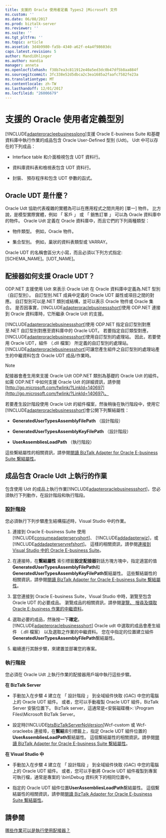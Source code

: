 ```yaml
---
title: 支援的 Oracle 使用者定義 Types2 |Microsoft 文件
ms.custom: ''
ms.date: 06/08/2017
ms.prod: biztalk-server
ms.reviewer: ''
ms.suite: ''
ms.tgt_pltfrm: ''
ms.topic: article
ms.assetid: 3d4b9980-fa5b-4340-a62f-e4a4f98603dc
caps.latest.revision: 5
author: MandiOhlinger
ms.author: mandia
manager: anneta
ms.openlocfilehash: f38b7ea3c811912e40a5ed3dc0b47df5b8aa884f
ms.sourcegitcommit: 3fc338e52d5dbca2c3ea1685a2faafc7582fe23a
ms.translationtype: MT
ms.contentlocale: zh-TW
ms.lasthandoff: 12/01/2017
ms.locfileid: "26006679"
---
```

# <a name="support-for-oracle-user-defined-types"></a>支援的 Oracle 使用者定義型別
[!INCLUDE[adapteroracleebusinesslong](../../includes/adapteroracleebusinesslong-md.md)]支援 Oracle E-business Suite 和基礎資料庫中執行作業的成品包含 Oracle User-Defined 型別 (Udt)。 Udt 中可以存在的下列成品：  
  
-   Interface table 和介面檢視包含 UDT 資料行。  
  
-   資料庫資料表和檢視表包含 UDT 資料行。  
  
-   封裝、 預存程序和包含 UDT 參數的函式。  
  
## <a name="what-is-an-oracle-udt"></a>Oracle UDT 是什麼？  
 Oracle Udt 協助代表複雜的實體為可以在應用程式之間共用的 [單一] 物件。 比方說，是模型實際實體，例如 「 客戶 」 或 「 銷售訂單 」 可以為 Oracle 資料庫中的物件。 Oracle Udt 定義在 Oracle 資料庫中，而且它們的下列兩種類型：  
  
-   物件類型。 例如，Oracle 物件。  
  
-   集合型別。 例如，巢狀的資料表類型或 VARRAY。  
  
 Oracle UDT 的名稱會區分大小寫，而且必須以下列方式指定: [SCHEMA_NAME]。[UDT_NAME]。  
  
## <a name="how-does-the-adapter-support-oracle-udt"></a>配接器如何支援 Oracle UDT？  
 ODP.NET 支援使用 Udt 來表示 Oracle Udt 在 Oracle 資料庫中定義為.NET 型別 （自訂型別）。 自訂型別.NET 成員中定義的 Oracle UDT 屬性或項目之間的對應。 自訂型別可以是.NET 類別或結構，並可以表示 Oracle 物件或 Oracle 集合。  是否因事實，[!INCLUDE[adapteroraclebusinessshort](../../includes/adapteroraclebusinessshort-md.md)]使用 ODP.NET 連接到 Oracle 資料庫時，它所繼承 Oracle Udt 的支援。  
  
 [!INCLUDE[adapteroraclebusinessshort](../../includes/adapteroraclebusinessshort-md.md)]使用 ODP.NET 指定自訂型別對應至.NET 自訂型別對應至資料庫中的 Oracle UDT。 若要指定自訂類型對應，[!INCLUDE[adapteroraclebusinessshort](../../includes/adapteroraclebusinessshort-md.md)]使用自訂型別的處理站。 因此，若要使用 Oracle UDT，組件 （.dll 檔案） 所定義的自訂型別的處理站。 [!INCLUDE[adapteroraclebusinessshort](../../includes/adapteroraclebusinessshort-md.md)]可讓您產生組件之自訂型別的處理站產生的中繼資料包含 Oracle UDT 成品/作業時。  
  
> [!NOTE]
>  配接器會產生用來支援 Oracle Udt ODP.NET 類別為基礎的 Oracle Udt 的組件。 如需 ODP.NET 中如何支援 Oracle Udt 的詳細資訊，請參閱[http://go.microsoft.com/fwlink/?LinkId=140697](http://go.microsoft.com/fwlink/?LinkId=140697)。  
  
 若要產生設計階段使用 Oracle Udt 的組件檔案，然後稍後在執行階段中，使用它[!INCLUDE[adapteroraclebusinessshort](../../includes/adapteroraclebusinessshort-md.md)]會公開下列繫結屬性：  
  
-   **GeneratedUserTypesAssemblyFilePath** （設計階段）  
  
-   **GeneratedUserTypesAssemblyKeyFilePath** （設計階段）  
  
-   **UserAssembliesLoadPath** （執行階段）  
  
 這些繫結屬性的相關資訊，請參閱[閱讀 BizTalk Adapter for Oracle E-business Suite 繫結屬性](../../adapters-and-accelerators/adapter-oracle-ebs/read-about-the-biztalk-adapter-for-oracle-e-business-suite-binding-properties.md)。  
  
## <a name="performing-operations-on-artifacts-containing-oracle-udts"></a>成品包含 Oracle Udt 上執行的作業  
 包含使用 Udt 的成品上執行作業[!INCLUDE[adapteroraclebusinessshort](../../includes/adapteroraclebusinessshort-md.md)]，您必須執行下列動作，在設計階段和執行階段。  
  
### <a name="design-time"></a>設計階段  
 您必須執行下列步驟產生結構描述時，Visual Studio 中的作業。  
  
1.  連接到 Oracle E-business Suite 使用[!INCLUDE[consumeadapterservshort](../../includes/consumeadapterservshort-md.md)]、 [!INCLUDE[addadapterwiz](../../includes/addadapterwiz-md.md)]，或[!INCLUDE[addadapterservrefshort](../../includes/addadapterservrefshort-md.md)]。 這樣的相關資訊，請參閱[連接到 Visual Studio 中的 Oracle E-business Suite](../../adapters-and-accelerators/adapter-oracle-ebs/connect-to-the-oracle-e-business-suite-in-visual-studio.md)。  
  
2.  在連接時，在**繫結屬性** 索引標籤**設定配接器**對話方塊方塊中，指定適當的值**GeneratedUserTypesAssemblyFilePath**和**GeneratedUserTypesAssemblyKeyFilePath**繫結屬性。 這些繫結屬性的相關資訊，請參閱[閱讀 BizTalk Adapter for Oracle E-business Suite 繫結屬性](../../adapters-and-accelerators/adapter-oracle-ebs/read-about-the-biztalk-adapter-for-oracle-e-business-suite-binding-properties.md)。  
  
3.  當您連接到 Oracle E-business Suite，Visual Studio 中時，瀏覽至包含 Oracle UDT 的必要成品。 瀏覽成品的相關資訊，請參閱[瀏覽、 搜尋及擷取 Oracle E-business 作業的中繼資料](../../adapters-and-accelerators/adapter-oracle-ebs/browse-search-and-get-metadata-for-oracle-e-business-suite-operations.md)。  
  
4.  選取必要的成品，然後按一下**確定**。 [!INCLUDE[adapteroraclebusinessshort](../../includes/adapteroraclebusinessshort-md.md)] Oracle udt 中選取的成品會產生組件 （.dll 檔案） 以及選取之作業的中繼資料。 您在中指定的位置建立組件**GeneratedUserTypesAssemblyFilePath**繫結屬性。  
  
5.  繼續進行其餘步驟，來建置並部署您的專案。  
  
### <a name="run-time"></a>執行階段  
 您必須在 Oracle Udt 上執行作業的配接器用戶端中執行這些步驟。  
  
 **在 BizTalk Server**  
  
-   手動加入在步驟 4 建立在 「 設計階段 」 到全域組件快取 (GAC) 中您的電腦上的 Oracle UDT 組件。 或者，您可以手動複製 Oracle UDT 組件，BizTalk Server 安裝位置下。 BizTalk server，這通常是\<安裝磁碟機\>: \Program Files\Microsoft BizTalk Server。  
  
-   設定時[!INCLUDE[btsBizTalkServerNoVersion](../../includes/btsbiztalkservernoversion-md.md)]Wcf-custom 或 Wcf-oracleebs 連接埠，在**繫結**索引標籤上，指定 Oracle UDT 組件位置的**UserAssembliesLoadPath**繫結屬性。 這個繫結屬性的相關資訊，請參閱[閱讀 BizTalk Adapter for Oracle E-business Suite 繫結屬性](../../adapters-and-accelerators/adapter-oracle-ebs/read-about-the-biztalk-adapter-for-oracle-e-business-suite-binding-properties.md)。  
  
 **在 Visual Studio 中**  
  
-   手動加入在步驟 4 建立在 「 設計階段 」 到全域組件快取 (GAC) 中您的電腦上的 Oracle UDT 組件。 或者，您可以手動將 Oracle UDT 組件複製到專案可執行檔，通常是專案的 \bin\Debug 資料夾下的相同位置中。  
  
-   指定的 Oracle UDT 組件位置**UserAssembliesLoadPath**繫結屬性。 這個繫結屬性的相關資訊，請參閱[閱讀 BizTalk Adapter for Oracle E-business Suite 繫結屬性](../../adapters-and-accelerators/adapter-oracle-ebs/read-about-the-biztalk-adapter-for-oracle-e-business-suite-binding-properties.md)。  
  
## <a name="see-also"></a>請參閱  
 [哪些作業可以是執行使用配接器？](https://msdn.microsoft.com/library/cc185219(v=bts.10).aspx)
